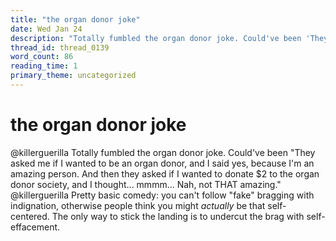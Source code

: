 ```yaml
---
title: "the organ donor joke"
date: Wed Jan 24
description: "Totally fumbled the organ donor joke. Could've been 'They asked me if I wanted to be an organ donor, and I said yes, because I'm an amazing person."
thread_id: thread_0139
word_count: 86
reading_time: 1
primary_theme: uncategorized
---
```


# the organ donor joke

@killerguerilla Totally fumbled the organ donor joke. Could've been "They asked me if I wanted to be an organ donor, and I said yes, because I'm an amazing person. And then they asked if I wanted to donate $2 to the organ donor society, and I thought... mmmm... Nah, not THAT amazing." @killerguerilla Pretty basic comedy: you can't follow "fake" bragging with indignation, otherwise people think you might *actually* be that self-centered. The only way to stick the landing is to undercut the brag with self-effacement.